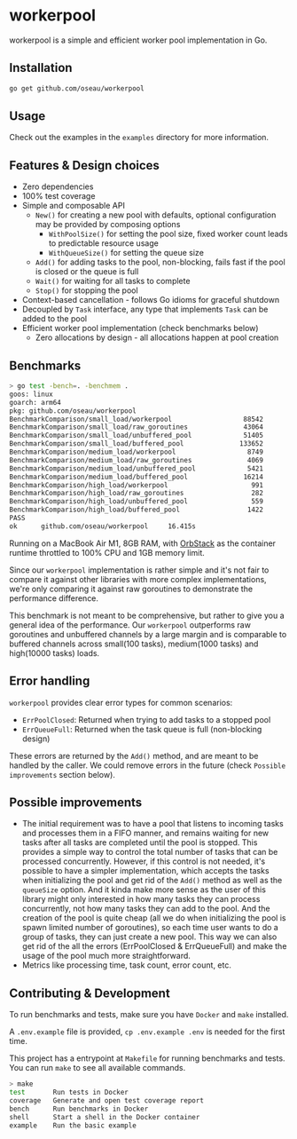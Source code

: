 # workerpool

workerpool is a simple and efficient worker pool implementation in Go.

## Installation

```bash
go get github.com/oseau/workerpool
```

## Usage

Check out the examples in the `examples` directory for more information.

## Features & Design choices

- Zero dependencies
- 100% test coverage
- Simple and composable API
  - `New()` for creating a new pool with defaults, optional configuration may be provided by composing options
    - `WithPoolSize()` for setting the pool size, fixed worker count leads to predictable resource usage
    - `WithQueueSize()` for setting the queue size
  - `Add()` for adding tasks to the pool, non-blocking, fails fast if the pool is closed or the queue is full
  - `Wait()` for waiting for all tasks to complete
  - `Stop()` for stopping the pool
- Context-based cancellation - follows Go idioms for graceful shutdown
- Decoupled by `Task` interface, any type that implements `Task` can be added to the pool
- Efficient worker pool implementation (check benchmarks below)
  - Zero allocations by design - all allocations happen at pool creation

## Benchmarks

```bash
> go test -bench=. -benchmem .
goos: linux
goarch: arm64
pkg: github.com/oseau/workerpool
BenchmarkComparison/small_load/workerpool                  88542             13032 ns/op               0 B/op          0 allocs/op
BenchmarkComparison/small_load/raw_goroutines              43064             28455 ns/op            2420 B/op        102 allocs/op
BenchmarkComparison/small_load/unbuffered_pool             51405             22967 ns/op            1908 B/op        109 allocs/op
BenchmarkComparison/small_load/buffered_pool              133652              9249 ns/op            2804 B/op        110 allocs/op
BenchmarkComparison/medium_load/workerpool                  8749            122386 ns/op               0 B/op          0 allocs/op
BenchmarkComparison/medium_load/raw_goroutines              4069            293727 ns/op           24020 B/op       1002 allocs/op
BenchmarkComparison/medium_load/unbuffered_pool             5421            207180 ns/op           16404 B/op       1013 allocs/op
BenchmarkComparison/medium_load/buffered_pool              16214             73886 ns/op           24596 B/op       1014 allocs/op
BenchmarkComparison/high_load/workerpool                     991           1213514 ns/op               0 B/op          0 allocs/op
BenchmarkComparison/high_load/raw_goroutines                 282           3854759 ns/op          240020 B/op      10002 allocs/op
BenchmarkComparison/high_load/unbuffered_pool                559           2193106 ns/op          160596 B/op      10021 allocs/op
BenchmarkComparison/high_load/buffered_pool                 1422            826179 ns/op          242516 B/op      10022 allocs/op
PASS
ok      github.com/oseau/workerpool     16.415s
```

Running on a MacBook Air M1, 8GB RAM, with [OrbStack](https://www.orbstack.dev/) as the container runtime throttled to 100% CPU and 1GB memory limit.

Since our `workerpool` implementation is rather simple and it's not fair to compare it against other libraries with more complex implementations, we're only comparing it against raw goroutines to demonstrate the performance difference.

This benchmark is not meant to be comprehensive, but rather to give you a general idea of the performance. Our `workerpool` outperforms raw goroutines and unbuffered channels by a large margin and is comparable to buffered channels across small(100 tasks), medium(1000 tasks) and high(10000 tasks) loads.

## Error handling

`workerpool` provides clear error types for common scenarios:

- `ErrPoolClosed`: Returned when trying to add tasks to a stopped pool
- `ErrQueueFull`: Returned when the task queue is full (non-blocking design)

These errors are returned by the `Add()` method, and are meant to be handled by the caller. We could remove errors in the future (check `Possible improvements` section below).

## Possible improvements

- The initial requirement was to have a pool that listens to incoming tasks and processes them in a FIFO manner, and remains waiting for new tasks after all tasks are completed until the pool is stopped. This provides a simple way to control the total number of tasks that can be processed concurrently. However, if this control is not needed, it's possible to have a simpler implementation, which accepts the tasks when initializing the pool and get rid of the `Add()` method as well as the `queueSize` option. And it kinda make more sense as the user of this library might only interested in how many tasks they can process concurrently, not how many tasks they can add to the pool. And the creation of the pool is quite cheap (all we do when initializing the pool is spawn limited number of goroutines), so each time user wants to do a group of tasks, they can just create a new pool. This way we can also get rid of the all the errors (ErrPoolClosed & ErrQueueFull) and make the usage of the pool much more straightforward.
- Metrics like processing time, task count, error count, etc.

## Contributing & Development

To run benchmarks and tests, make sure you have `Docker` and `make` installed.

A `.env.example` file is provided, `cp .env.example .env` is needed for the first time.

This project has a entrypoint at `Makefile` for running benchmarks and tests. You can run `make` to see all available commands.

```bash
> make
test       Run tests in Docker
coverage   Generate and open test coverage report
bench      Run benchmarks in Docker
shell      Start a shell in the Docker container
example    Run the basic example
```
